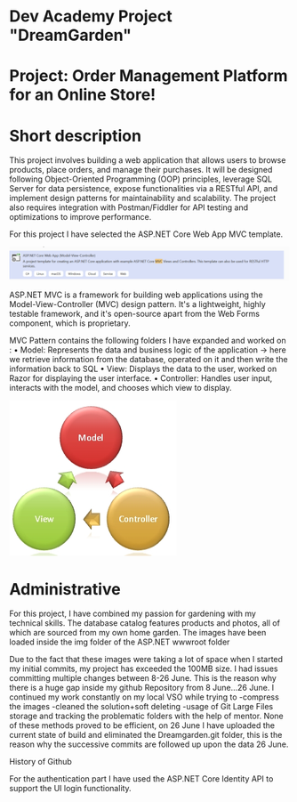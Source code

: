 # Dev Academy Project "DreamGarden"
# Project: Order Management Platform for an Online Store!


# Short description
This project involves building a web application that allows users to browse products, place orders, and manage their purchases. It will be designed following Object-Oriented Programming (OOP) principles, leverage SQL Server for data persistence, expose functionalities via a RESTful API, and implement design patterns for maintainability and scalability. The project also requires integration with Postman/Fiddler for API testing and optimizations to improve performance.

For this project I have selected the ASP.NET Core Web App MVC template.


![Template](src/Doc/template.png)



ASP.NET MVC is a framework for building web applications using the Model-View-Controller (MVC) design pattern. It's a lightweight, highly testable framework, and it's open-source apart from the Web Forms component, which is proprietary. 

MVC Pattern contains the following folders I have expanded and worked on :
• Model: Represents the data and business logic of the application -> here we retrieve information from the database, operated on it and then write the information back to SQL
• View: Displays the data to the user, worked on Razor  for displaying the user interface.
• Controller: Handles user input, interacts with the model, and chooses which view to display. 

![Model View Controller](src/Doc/Model%20View%20Controller.png)

# Administrative 

For this project, I have combined my passion for gardening with my technical skills. The database catalog features products and photos, all of which are sourced from my own home garden.
The images have been loaded inside the img folder of the ASP.NET wwwroot folder 



Due to the fact that these images were taking a lot of space when I started my initial commits, my project has exceeded the 100MB size.
I had issues committing multiple changes between 8-26 June.
This is the reason why there  is a huge gap inside my github Repository from 8 June…26 June. 
I continued my work constantly on my local VSO while trying to
-compress the images
-cleaned the solution+soft deleting
-usage of Git Large Files storage and tracking the problematic folders with the help of mentor.
None of these methods proved to be efficient, on 26 June I have uploaded the current state of build and eliminated the Dreamgarden.git folder, this is the reason why the successive commits are followed up upon the data 26 June.



History of Github







For the authentication part I have used the ASP.NET Core Identity API to support the UI login functionality.

